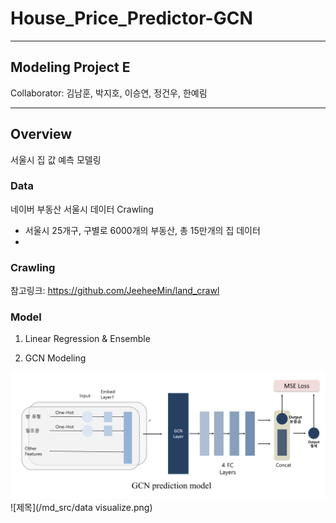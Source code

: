 # House_Price_Predictor-GCN

***
## Modeling Project E   
Collaborator: 김남훈, 박지호, 이승연, 정건우, 한예림
***

## Overview
서울시 집 값 예측 모델링

### Data
네이버 부동산 서울시 데이터 Crawling
- 서울시 25개구, 구별로 6000개의 부동산, 총 15만개의 집 데이터
- 



### Crawling
참고링크:
https://github.com/JeeheeMin/land_crawl



### Model
1. Linear Regression & Ensemble

2. GCN Modeling

![제목](/md_src/model_diagram.png)
![제목](/md_src/data visualize.png)

